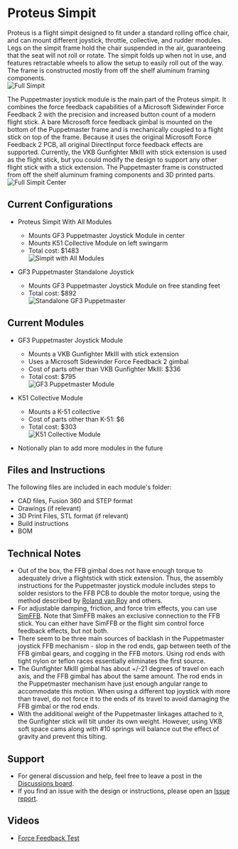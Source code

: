 # Proteus Simpit
Proteus is a flight simpit designed to fit under a standard rolling office chair, and can mount different joystick, throttle, collective, and rudder modules. Legs on the simpit frame hold the chair suspended in the air, guaranteeing that the seat will not roll or rotate. The simpit folds up when not in use, and features retractable wheels to allow the setup to easily roll out of the way. The frame is constructed mostly from off the shelf aluminum framing components.\
![Full Simpit](Media/full_simpit.png)

The Puppetmaster joystick module is the main part of the Proteus simpit. It combines the force feedback capabilities of a Microsoft Sidewinder Force Feedback 2 with the precision and increased button count of a modern flight stick. A bare Microsoft force feedback gimbal is mounted on the bottom of the Puppetmaster frame and is mechanically coupled to a flight stick on top of the frame. Because it uses the original Microsoft Force Feedback 2 PCB, all original DirectInput force feedback effects are supported. Currently, the VKB Gunfighter MkIII with stick extension is used as the flight stick, but you could modify the design to support any other flight stick with a stick extension. The Puppetmaster frame is constructed from off the shelf aluminum framing components and 3D printed parts.\
![Full Simpit Center](Media/full_simpit_center.png)

## Current Configurations
* Proteus Simpit With All Modules
  * Mounts GF3 Puppetmaster Joystick Module in center
  * Mounts K51 Collective Module on left swingarm
  * Total cost: $1483\
  ![Simpit with All Modules](Media/simpit_all_modules.png)

* GF3 Puppetmaster Standalone Joystick
  * Mounts GF3 Puppetmaster Joystick Module on free standing feet
  * Total cost: $892\
  ![Standalone GF3 Puppetmaster](Media/standalone_gf3_puppetmaster.png)

## Current Modules
* GF3 Puppetmaster Joystick Module
  * Mounts a VKB Gunfighter MkIII with stick extension
  * Uses a Microsoft Sidewinder Force Feedback 2 gimbal
  * Cost of parts other than VKB Gunfighter MkIII: $336
  * Total cost: $795\
  ![GF3 Puppetmaster Module](Media/gf3_puppetmaster_module.png)

* K51 Collective Module
  * Mounts a K-51 collective
  * Cost of parts other than K-51: $6
  * Total cost: $303\
  ![K51 Collective Module](Media/k51_module.png)

* Notionally plan to add more modules in the future

## Files and Instructions
The following files are included in each module's folder:
* CAD files, Fusion 360 and STEP format
* Drawings (if relevant)
* 3D Print Files, STL format (if relevant)
* Build instructions
* BOM

## Technical Notes
* Out of the box, the FFB gimbal does not have enough torque to adequately drive a flightstick with stick extension. Thus, the assembly instructions for the Puppetmaster joystick module includes steps to solder resistors to the FFB PCB to double the motor torque, using the method described by [Roland van Roy](http://www.simprojects.nl/ms_siderwinder_ff2_hack.htm) and others.
* For adjustable damping, friction, and force trim effects, you can use [SimFFB](https://github.com/joeyjojojunior/simFFB). Note that SimFFB makes an exclusive connection to the FFB stick. You can either have SimFFB or the flight sim control force feedback effects, but not both.
* There seem to be three main sources of backlash in the Puppetmaster joystick FFB mechanism - slop in the rod ends, gap between teeth of the FFB gimbal gears, and cogging in the FFB motors. Using rod ends with tight nylon or teflon races essentially eliminates the first source.
* The Gunfighter MkIII gimbal has about +/-21 degrees of travel on each axis, and the FFB gimbal has about the same amount. The rod ends in the Puppetmaster mechanism have just enough angular range to accommodate this motion. When using a different top joystick with more than travel, do not force it to the ends of its travel to avoid damaging the FFB gimbal or the rod ends.
* With the additional weight of the Puppetmaster linkages attached to it, the Gunfighter stick will tilt under its own weight. However, using VKB soft space cams along with #10 springs will balance out the effect of gravity and prevent this tilting.

## Support
* For general discussion and help, feel free to leave a post in the [Discussions board](https://github.com/aurism/proteus-simpit/discussions).
* If you find an issue with the design or instructions, please open an [Issue report](https://github.com/aurism/proteus-simpit/issues).

## Videos
* [Force Feedback Test](https://youtu.be/MUK2omoil2U)